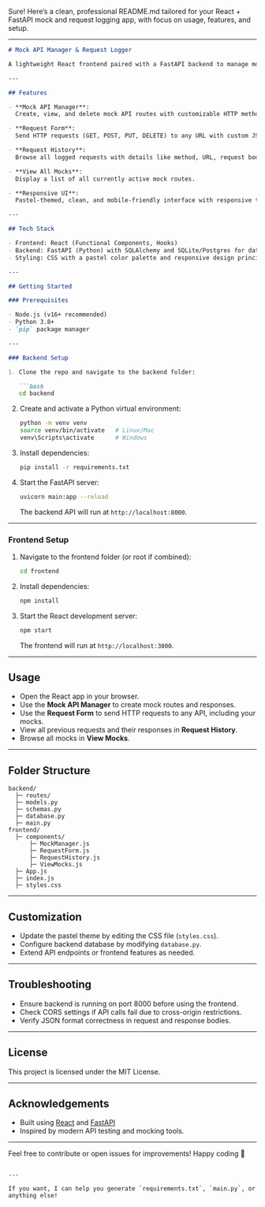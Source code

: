 Sure! Here’s a clean, professional README.md tailored for your React + FastAPI mock and request logging app, with focus on usage, features, and setup.

---

````markdown
# Mock API Manager & Request Logger

A lightweight React frontend paired with a FastAPI backend to manage mock API endpoints, send HTTP requests, log the requests and responses, and view request history — all with a clean pastel-themed UI.

---

## Features

- **Mock API Manager**:  
  Create, view, and delete mock API routes with customizable HTTP methods and JSON responses.

- **Request Form**:  
  Send HTTP requests (GET, POST, PUT, DELETE) to any URL with custom JSON payloads, view responses, and log these requests automatically.

- **Request History**:  
  Browse all logged requests with details like method, URL, request body, response status, and response body.

- **View All Mocks**:  
  Display a list of all currently active mock routes.

- **Responsive UI**:  
  Pastel-themed, clean, and mobile-friendly interface with responsive tables and forms.

---

## Tech Stack

- Frontend: React (Functional Components, Hooks)  
- Backend: FastAPI (Python) with SQLAlchemy and SQLite/Postgres for data persistence  
- Styling: CSS with a pastel color palette and responsive design principles

---

## Getting Started

### Prerequisites

- Node.js (v16+ recommended)  
- Python 3.8+  
- `pip` package manager

---

### Backend Setup

1. Clone the repo and navigate to the backend folder:

   ```bash
   cd backend
````

2. Create and activate a Python virtual environment:

   ```bash
   python -m venv venv
   source venv/bin/activate   # Linux/Mac
   venv\Scripts\activate      # Windows
   ```

3. Install dependencies:

   ```bash
   pip install -r requirements.txt
   ```

4. Start the FastAPI server:

   ```bash
   uvicorn main:app --reload
   ```

   The backend API will run at `http://localhost:8000`.

---

### Frontend Setup

1. Navigate to the frontend folder (or root if combined):

   ```bash
   cd frontend
   ```

2. Install dependencies:

   ```bash
   npm install
   ```

3. Start the React development server:

   ```bash
   npm start
   ```

   The frontend will run at `http://localhost:3000`.

---

## Usage

* Open the React app in your browser.
* Use the **Mock API Manager** to create mock routes and responses.
* Use the **Request Form** to send HTTP requests to any API, including your mocks.
* View all previous requests and their responses in **Request History**.
* Browse all mocks in **View Mocks**.

---

## Folder Structure

```
backend/
  ├─ routes/
  ├─ models.py
  ├─ schemas.py
  ├─ database.py
  ├─ main.py
frontend/
  ├─ components/
      ├─ MockManager.js
      ├─ RequestForm.js
      ├─ RequestHistory.js
      ├─ ViewMocks.js
  ├─ App.js
  ├─ index.js
  ├─ styles.css
```

---

## Customization

* Update the pastel theme by editing the CSS file (`styles.css`).
* Configure backend database by modifying `database.py`.
* Extend API endpoints or frontend features as needed.

---

## Troubleshooting

* Ensure backend is running on port 8000 before using the frontend.
* Check CORS settings if API calls fail due to cross-origin restrictions.
* Verify JSON format correctness in request and response bodies.

---

## License

This project is licensed under the MIT License.

---

## Acknowledgements

* Built using [React](https://reactjs.org/) and [FastAPI](https://fastapi.tiangolo.com/)
* Inspired by modern API testing and mocking tools.

---

Feel free to contribute or open issues for improvements!
Happy coding 🚀

```

---

If you want, I can help you generate `requirements.txt`, `main.py`, or anything else!
```
